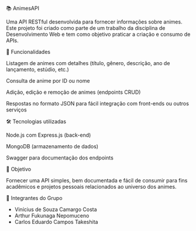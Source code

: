 📚 AnimesAPI

Uma API RESTful desenvolvida para fornecer informações sobre animes. Este projeto foi criado como parte de um trabalho da disciplina de Desenvolvimento Web e tem como objetivo praticar a criação e consumo de APIs.

🚀 Funcionalidades

Listagem de animes com detalhes (título, gênero, descrição, ano de lançamento, estúdio, etc.)

Consulta de anime por ID ou nome

Adição, edição e remoção de animes (endpoints CRUD)

Respostas no formato JSON para fácil integração com front-ends ou outros serviços

🛠️ Tecnologias utilizadas

Node.js com Express.js (back-end)

MongoDB (armazenamento de dados)

Swagger para documentação dos endpoints

🎯 Objetivo

Fornecer uma API simples, bem documentada e fácil de consumir para fins acadêmicos e projetos pessoais relacionados ao universo dos animes.

👥 Integrantes do Grupo
- Vinícius de Souza Camargo Costa  
- Arthur Fukunaga Nepomuceno  
- Carlos Eduardo Campos Takeshita
